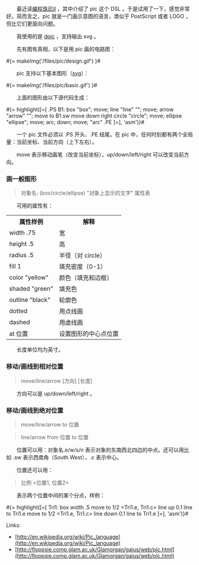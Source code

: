 　　最近读[编程珠玑II](http://book.douban.com/subject/3234692/) ，其中介绍了 pic 这个 DSL 。于是试用了一下，感觉非常好。简而言之，pic 就是一门画示意图的语言，类似于 PostScript 或者 LOGO ，但比它们更面向问题。

　　我使用的是 [dpic](https://ece.uwaterloo.ca/~aplevich/dpic/) ，支持输出 svg 。

　　先有图有真相，以下是用 pic 画的电路图：

<p class="center">#{= makeImg('/files/pic/design.gif') }#</p>

　　pic 支持以下基本图形（[svg](/files/pic/basic.svg)）：

<p class="center">#{= makeImg('/files/pic/basic.gif') }#</p>

　　上面的图形由以下源代码生成：

#{= highlight([=[
.PS
B1: box "box";
move;
line "line" "";
move;
arrow "arrow" "";
move to B1.sw
move down
right
circle "circle";
move;
ellipse "ellipse";
move;
arc; down; move; "arc"
.PE
]=], 'asm')}#

　　一个 pic 文件必须以 .PS 开头、.PE 结尾。在 pic 中，任何时刻都有两个全局量：当前坐标、当前方向（上下左右）。

　　move 表示移动画笔（改变当前坐标），up/down/left/right 可以改变当前方向。

### 画一般图形

> 对象名: (box/circle/ellipse) "对象上显示的文字" 属性表

　　可用的属性有：

<table style="width: 100%">
<tr><th>属性样例</th><th>解释</th></tr>
<tr><td>width .75</td><td>宽</td></tr>
<tr><td>height .5</td><td>高</td></tr>
<tr><td>radius .5</td><td>半径（对 circle）</td></tr>
<tr><td>fill 1</td><td>填充密度（0-1）</td></tr>
<tr><td>color "yellow"</td><td>颜色（填充和边框）</td></tr>
<tr><td>shaded "green"</td><td>填充色</td></tr>
<tr><td>outline "black"</td><td>轮廓色</td></tr>
<tr><td>dotted</td><td>用点线画</td></tr>
<tr><td>dashed</td><td>用虚线画</td></tr>
<tr><td>at 位置</td><td>设置图形的中心点位置</td></tr>
</table>

　　长度单位均为英寸。

### 移动/画线到相对位置

> move/line/arrow [方向] [长度]

　　方向可以是 up/down/left/right 。

### 移动/画线到绝对位置

> move/line/arrow to 位置

> line/arrow from 位置 to 位置

　　位置可以用：对象名.e/w/s/n 表示对象的东南西北四边的中点。还可以用比如 .sw 表示西南角（South West），.c 表示中心。

　　位置还可以用：

> 比例 &lt;位置1, 位置2&gt;

　　表示两个位置中间的某个分点，样例：

#{= highlight([=[
Tri1: box width .5
move to 1/2 <Tri1.e, Tri1.c>
line up 0.1
line to Tri1.e
move to 1/2 <Tri1.e, Tri1.c>
line down 0.1
line to Tri1.e
]=], 'asm')}#

Links:

* [http://en.wikipedia.org/wiki/Pic_language](http://en.wikipedia.org/wiki/Pic_language)
* [http://floppsie.comp.glam.ac.uk/Glamorgan/gaius/web/pic.html](http://floppsie.comp.glam.ac.uk/Glamorgan/gaius/web/pic.html)
